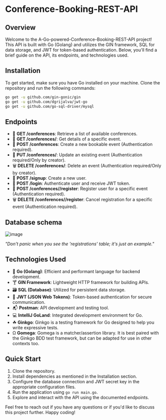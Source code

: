 # Conference-Booking-REST-API

## Overview

Welcome to the A-Go-powered-Conference-Booking-REST-API project! This API is built with Go (Golang) and utilizes the GIN framework, SQL for data storage, and JWT for token-based authentication. Below, you'll find a brief guide on the API, its endpoints, and technologies used.

## Installation

To get started, make sure you have Go installed on your machine. Clone the repository and run the following commands:

```bash
go get -u github.com/gin-gonic/gin
go get -u github.com/dgrijalva/jwt-go
go get -u github.com/go-sql-driver/mysql
```

## Endpoints

- 📅 **GET /conferences**: Retrieve a list of available conferences.
- 📆 **GET /conferences/<id>**: Get details of a specific event.
- 📌 **POST /conferences**: Create a new bookable event (Authentication required).
- 🔄 **PUT /conferences/<id>**: Update an existing event (Authentication required/Only by creator).
- 🗑️ **DELETE /conferences/<id>**: Delete an event (Authentication required/Only by creator).
- 📌 **POST /signup**: Create a new user.
- 📌 **POST /login**: Authenticate user and receive JWT token.
- 📌 **POST /conferences/<id>/register**: Register user for a specific event (Authentication required).
- 🗑️ **DELETE /conferences/<id>/register**: Cancel registration for a specific event (Authentication required).

## Database schema

![image](https://github.com/Klonotoros/A-Go-powered-Conference-Booking-REST-API/assets/7630626/46f2cb62-b773-4971-82c7-4f64fca3ad58)

*"Don't panic when you see the 'registrations' table; it's just an example."*

## Technologies Used

- 🐹 **Go (Golang)**: Efficient and performant language for backend development.
- 🍸 **GIN Framework**: Lightweight HTTP framework for building APIs.
- 🗃️ **SQL (Database)**: Utilized for persistent data storage.
- 🔐 **JWT (JSON Web Tokens)**: Token-based authentication for secure communication.
- 📬 **Postman**: API development and testing tool.
- 💻 **IntelliJ GoLand**: Integrated development environment for Go.
-  ☘ **Ginkgo**: Ginkgo is a testing framework for Go designed to help you write expressive tests.
- Ω  **Gomega**: Gomega is a matcher/assertion library. It is best paired with the Ginkgo BDD test framework, but can be adapted for use in other contexts too.
## Quick Start

1. Clone the repository.
2. Install dependencies as mentioned in the Installation section.
3. Configure the database connection and JWT secret key in the appropriate configuration files.
4. Run the application using `go run main.go`.
5. Explore and interact with the API using the documented endpoints.

Feel free to reach out if you have any questions or if you'd like to discuss this project further. Happy coding!
